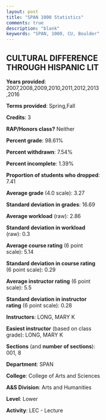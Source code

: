 ```yaml
---
layout: post
title: "SPAN 1000 Statistics"
comments: true
description: "blank"
keywords: "SPAN, 1000, CU, Boulder"
--- 
```

<head>
<script src="https://ajax.googleapis.com/ajax/libs/jquery/2.1.3/jquery.min.js"></script>
<script src="https://dl.dropboxusercontent.com/s/pc42nxpaw1ea4o9/highcharts.js?dl=0"></script>
<!-- <script src="../assets/js/highcharts.js"></script> -->
<style type="text/css">@font-face {
	font-family: "Bebas Neue";
	src: url(https://www.filehosting.org/file/details/544349/BebasNeue%20Regular.otf) format("opentype");
	}
	h1.Bebas { 
		font-family: "Bebas Neue", Verdana, Tahoma;
	}
</style>
</head>
<body>
	<div id="container" style="float: right; width: 45%; height: 88%; margin-left: 2.5%; margin-right: 2.5%;"></div>
	<script language="JavaScript">
		$(document).ready(function() {
		var chart = {type: 'column'};
		var title = {text: 'Grade Distribution'};
		var xAxis = {categories: ['A','B','C','D','F'],crosshair: true};
		var yAxis = {min: 0,title: {text: 'Percentage'}};
		var tooltip = {headerFormat: '<center><b><span style="font-size:20px">{point.key}</span></b></center>',
		               pointFormat: '<td style="padding:0"><b>{point.y:.1f}%</b></td>',
		               footerFormat: '</table>',shared: true,useHTML: true};
		var plotOptions = {column: {pointPadding: 0.0,borderWidth: 0}};  
		var credits = {enabled: false};var series= [{name: 'Percent',data: [49.32,40.54,6.08,2.7,1.35,]}];
		var json = {};
		json.chart = chart;
		json.title = title;
		json.tooltip = tooltip;
		json.xAxis = xAxis;
		json.yAxis = yAxis;  
		json.series = series;
		json.plotOptions = plotOptions;  
		json.credits = credits;
		$('#container').highcharts(json);
	});
	</script>
</body>
			   
## CULTURAL DIFFERENCE THROUGH HISPANIC LIT

**Years provided**: 2007,2008,2009,2010,2011,2012,2013,2016

**Terms provided**: Spring,Fall

**Credits**: 3

**RAP/Honors class?** Neither

**Percent grade**: 98.61%

**Percent withdrawn**: 7.54%

**Percent incomplete**: 1.39%

**Proportion of students who dropped**: 7.41

**Average grade** (4.0 scale): 3.27

**Standard deviation in grades**: 16.69

**Average workload** (raw): 2.86

**Standard deviation in workload** (raw): 0.3

**Average course rating** (6 point scale): 5.14

**Standard deviation in course rating** (6 point scale): 0.29

**Average instructor rating** (6 point scale): 5.5

**Standard deviation in instructor rating** (6 point scale): 0.28

**Instructors**: LONG, MARY K

**Easiest instructor** (based on class grade): LONG, MARY K

**Sections** (and **number of sections**): 001, 8

**Department**: SPAN

**College**: College of Arts and Sciences

**A&S Division**: Arts and Humanities

**Level**: Lower

**Activity**: LEC - Lecture